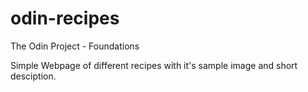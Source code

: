 # odin-recipes
The Odin Project - Foundations 

Simple Webpage of different recipes with it's sample image and short desciption.